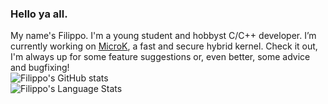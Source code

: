 ### Hello ya all.
My name's Filippo. I'm a young student and hobbyst C/C++ developer.
I’m currently working on [MicroK](https://github.com/FilippoMutta/microk), a fast and secure hybrid kernel. Check it out, I'm always up for some feature suggestions or, even better, some advice and bugfixing!  
![Filippo's GitHub stats](https://github-readme-stats.vercel.app/api?username=FilippoMutta&theme=tokyonight)  
![Filippo's Language Stats](https://github-readme-stats.vercel.app/api/top-langs/?username=FilippoMutta&langs_count=5&theme=tokyonight)  
